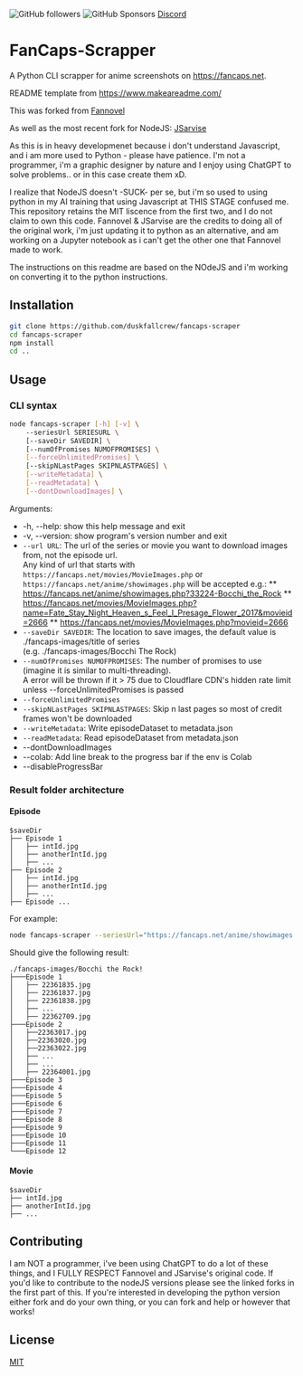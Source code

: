 ![GitHub followers](https://img.shields.io/github/followers/duskfallcrew)  ![GitHub Sponsors](https://img.shields.io/github/sponsors/duskfallcrew)
[Discord]([https://img.shields.io/discord/1024442483750490222?style=for-the-badge](https://discord.gg/5t2kYxt7An))



# FanCaps-Scrapper

A Python CLI scrapper for anime screenshots on https://fancaps.net.

README template from https://www.makeareadme.com/

This was forked from [Fannovel](https://github.com/Fannovel16/fancaps-scraper)

As well as the most recent fork for NodeJS: [JSarvise](https://github.com/JSarvise/fancaps-scraper)

As this is in heavy developmenet because i don't understand Javascript, and i am more used to Python - please have patience.  I'm not a programmer, i'm a graphic designer by nature and I enjoy using ChatGPT to solve problems.. or in this case create them xD. 

I realize that NodeJS doesn't -SUCK- per se, but i'm so used to using python in my AI training that using Javascript at THIS STAGE confused me.  This repository retains the MIT liscence from the first two, and I do not claim to own this code. Fannovel & JSarvise are the credits to doing all of the original work, i'm just updating it to python as an alternative, and am working on a Jupyter notebook as i can't get the other one that Fannovel made to work. 

The instructions on this readme are based on the NOdeJS and i'm working on converting it to the python instructions.

## Installation

```bash
git clone https://github.com/duskfallcrew/fancaps-scraper
cd fancaps-scraper
npm install
cd ..
```

## Usage
### CLI syntax
```bash
node fancaps-scraper [-h] [-v] \ 
    --seriesUrl SERIESURL \
    [--saveDir SAVEDIR] \
    [--numOfPromises NUMOFPROMISES] \
    [--forceUnlimitedPromises] \
    [--skipNLastPages SKIPNLASTPAGES] \
    [--writeMetadata] \
    [--readMetadata] \
    [--dontDownloadImages] \
```
Arguments:
  * -h, --help:            show this help message and exit
  * -v, --version:         show program's version number and exit
  * `--url URL`: The url of the series or movie you want to download images from, not the episode url.<br>Any kind of url that starts with `https://fancaps.net/movies/MovieImages.php` or `https://fancaps.net/anime/showimages.php` will be accepted e.g.:
  ** https://fancaps.net/anime/showimages.php?33224-Bocchi_the_Rock
  ** https://fancaps.net/movies/MovieImages.php?name=Fate_Stay_Night_Heaven_s_Feel_I_Presage_Flower_2017&movieid=2666
  ** https://fancaps.net/movies/MovieImages.php?movieid=2666
  * `--saveDir SAVEDIR`:     The location to save images, the default value is ./fancaps-images/title of series<br>(e.g. ./fancaps-images/Bocchi The Rock)
  * `--numOfPromises NUMOFPROMISES`: The number of promises to use (imagine it is similar to multi-threading).<br>A error will be thrown if it > 75 due to Cloudflare CDN's hidden rate limit unless --forceUnlimitedPromises is passed
  * `--forceUnlimitedPromises`
  * `--skipNLastPages SKIPNLASTPAGES`: Skip n last pages so most of credit frames won't be downloaded
  * `--writeMetadata`:       Write episodeDataset to metadata.json
  * `--readMetadata`:        Read episodeDataset from metadata.json
  * --dontDownloadImages
  * --colab: Add line break to the progress bar if the env is Colab
  * --disableProgressBar

### Result folder architecture
#### Episode
```
$saveDir
├── Episode 1
│   ├── intId.jpg
│   ├── anotherIntId.jpg
│   ├── ...
├── Episode 2
│   ├── intId.jpg
│   ├── anotherIntId.jpg
│   ├── ...
├── Episode ...
```
For example: 
```bash
node fancaps-scraper --seriesUrl="https://fancaps.net/anime/showimages.php?33224-Bocchi_the_Rock"
```
Should give the following result:
```
./fancaps-images/Bocchi the Rock!
├───Episode 1
│   ├── 22361835.jpg
│   ├── 22361837.jpg
│   ├── 22361838.jpg
│   ├── ...
│   ├── 22362709.jpg
├───Episode 2
│   ├──22363017.jpg
│   ├──22363020.jpg
│   ├──22363022.jpg
│   ├── ...
│   ├── ...
│   ├── 22364001.jpg
├───Episode 3
├───Episode 4
├───Episode 5
├───Episode 6
├───Episode 7
├───Episode 8
├───Episode 9
├───Episode 10
├───Episode 11
└───Episode 12
```
#### Movie
```
$saveDir
├── intId.jpg
├── anotherIntId.jpg
├── ...
```

## Contributing

I am NOT a programmer, i've been using ChatGPT to do a lot of these things, and I FULLY RESPECT Fannovel and JSarvise's original code. If you'd like to contribute to the nodeJS versions please see the linked forks in the first part of this. If you're interested in developing the python version either fork and do your own thing, or you can fork and help or however that works! 

## License

[MIT](https://choosealicense.com/licenses/mit/)
